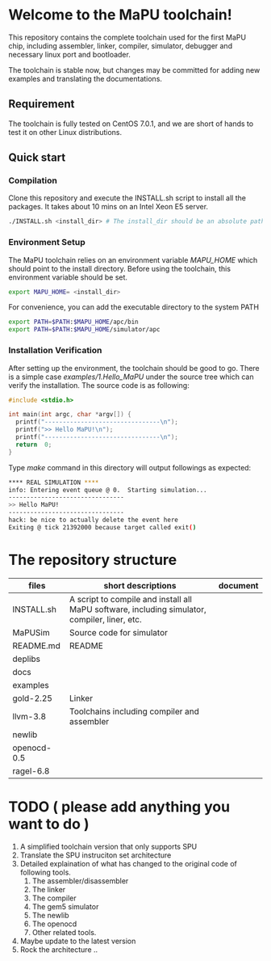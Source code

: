 # Welcome to the MaPU toolchain!
This repository contains the complete toolchain used for the first MaPU chip, including assembler, linker, compiler, simulator, debugger and necessary linux port and bootloader.

The toolchain is stable now, but changes may be committed for adding new examples and translating the documentations.
## Requirement

The toolchain is fully tested on CentOS 7.0.1, and we are short of hands to test it on other Linux distributions.

## Quick start

### Compilation
Clone this repository and execute the INSTALL.sh script to install all the packages. It takes about 10 mins on an Intel Xeon E5 server.
```bash
./INSTALL.sh <install_dir> # The install_dir should be an absolute path.
```
### Environment Setup
The MaPU toolchain relies on an environment variable *MAPU_HOME* which should point to the install directory. Before using the toolchain, this environment variable should be set.
```bash
export MAPU_HOME= <install_dir>
```
For convenience, you can add the executable directory to the system PATH 
```bash
export PATH=$PATH:$MAPU_HOME/apc/bin
export PATH=$PATH:$MAPU_HOME/simulator/apc
```
### Installation Verification
After setting up the environment, the toolchain should be good to go. There is a simple case *examples/1.Hello_MaPU* under the source tree which can verify the installation. The source code is as following:
```c
#include <stdio.h>

int main(int argc, char *argv[]) {
  printf("--------------------------------\n");
  printf(">> Hello MaPU!\n");
  printf("--------------------------------\n");
  return  0;
}
```
Type *make* command in this directory will output followings as expected:
```bash
**** REAL SIMULATION ****
info: Entering event queue @ 0.  Starting simulation...
--------------------------------
>> Hello MaPU!
--------------------------------
hack: be nice to actually delete the event here
Exiting @ tick 21392000 because target called exit()
```
# The repository structure
|  files        | short descriptions        | document              | 
|  -------------|---------------------------|-----------------------|
|  INSTALL.sh   |A script to compile and install all MaPU software, including simulator, compiler, liner, etc.|                       |
|  MaPUSim      |Source code for simulator |                       |
|  README.md    |README                     |                       |
|  deplibs      |                           |                       |
|  docs         |                           |                       |
|  examples     |                           |                       |
|  gold-2.25    |Linker                     |                       |
|  llvm-3.8     |Toolchains including compiler and assembler|                       |
|  newlib       |                           |                       |
|  openocd-0.5  |                           |                       |
|  ragel-6.8    |                           |                       |

# TODO ( please add anything you want to do )
1. A simplified toolchain version that only supports SPU
2. Translate the SPU instruciton set architecture
3. Detailed explaination of what has changed to the original code of following tools.
    1. The assembler/disassembler
    2. The linker
    3. The compiler
    4. The gem5 simulator
    5. The newlib
    6. The openocd 
    7. Other related tools.
4. Maybe update to the latest version
5. Rock the architecture ..
